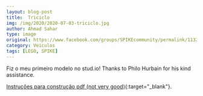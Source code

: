 ```yaml
---
layout: blog-post
title:  Triciclo
img: /img/2020/2020-07-03-triciclo.jpg
author: Ahmad Sahar
type: image
original: https://www.facebook.com/groups/SPIKEcommunity/permalink/1132768293768068/
category: Veiculos
tags: [LEGO, SPIKE]
---
```

Fiz o meu primeiro modelo no stud.io! Thanks to Philo Hurbain for his kind assistance.

[Instruções para construção pdf (not very good)](https://drive.google.com/drive/mobile/folders/1-u0Rd1OaomxaIvC3nyRr7pUt-1cjaZfi){:target="_blank"}.